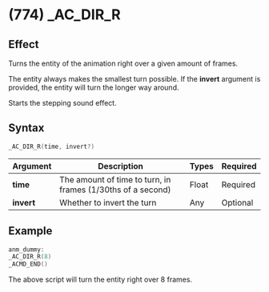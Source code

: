 # (774) _AC_DIR_R

## Effect

Turns the entity of the animation right over a given amount of frames.

The entity always makes the smallest turn possible. If the **invert** argument is provided, the entity will turn the longer way around.

Starts the stepping sound effect.

## Syntax

```c
_AC_DIR_R(time, invert?)
```

| Argument | Description | Types | Required |
| - | - | - | - |
| **time** | The amount of time to turn, in frames (1/30ths of a second) | Float | Required |
| **invert** | Whether to invert the turn | Any | Optional |

## Example

```c
anm_dummy:
_AC_DIR_R(8)
_ACMD_END()
```

The above script will turn the entity right over 8 frames.
